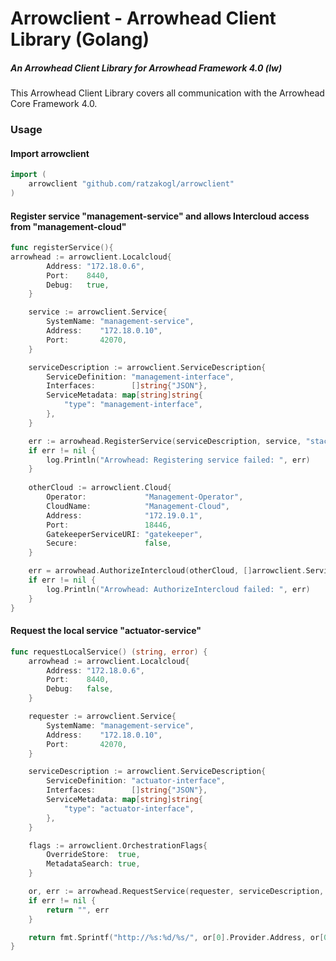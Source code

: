 # Arrowclient - Arrowhead Client Library (Golang)
##### An Arrowhead Client Library for  Arrowhead Framework 4.0 (lw)

This Arrowhead Client Library covers all communication with the Arrowhead Core Framework 4.0. 

### Usage

#### Import arrowclient 
```go
import (
	arrowclient "github.com/ratzakogl/arrowclient"
)
```

#### Register service "management-service" and allows Intercloud access from "management-cloud"
```go
func registerService(){
arrowhead := arrowclient.Localcloud{
		Address: "172.18.0.6",
		Port:    8440,
		Debug:   true,
	}

	service := arrowclient.Service{
		SystemName: "management-service",
		Address:    "172.18.0.10",
		Port:       42070,
	}

	serviceDescription := arrowclient.ServiceDescription{
		ServiceDefinition: "management-interface",
		Interfaces:        []string{"JSON"},
		ServiceMetadata: map[string]string{
			"type": "management-interface",
		},
	}

	err := arrowhead.RegisterService(serviceDescription, service, "stack", 1, false, 0)
	if err != nil {
		log.Println("Arrowhead: Registering service failed: ", err)
	}
  
  	otherCloud := arrowclient.Cloud{
		Operator:             "Management-Operator",
		CloudName:            "Management-Cloud",
		Address:              "172.19.0.1", 
		Port:                 18446,
		GatekeeperServiceURI: "gatekeeper", 
		Secure:               false,
	}

	err = arrowhead.AuthorizeIntercloud(otherCloud, []arrowclient.ServiceDescription{serviceDescription})
	if err != nil {
		log.Println("Arrowhead: AuthorizeIntercloud failed: ", err)
	}
}
```
#### Request the local service "actuator-service"
```go
func requestLocalService() (string, error) {
	arrowhead := arrowclient.Localcloud{
		Address: "172.18.0.6",
		Port:    8440,
		Debug:   false,
	}

	requester := arrowclient.Service{
		SystemName: "management-service",
		Address:    "172.18.0.10",
		Port:       42070,
	}

	serviceDescription := arrowclient.ServiceDescription{
		ServiceDefinition: "actuator-interface",
		Interfaces:        []string{"JSON"},
		ServiceMetadata: map[string]string{
			"type": "actuator-interface",
		},
	}

	flags := arrowclient.OrchestrationFlags{
		OverrideStore:  true,
		MetadataSearch: true,
	}

	or, err := arrowhead.RequestService(requester, serviceDescription, flags)
	if err != nil {
		return "", err
	}

	return fmt.Sprintf("http://%s:%d/%s/", or[0].Provider.Address, or[0].Provider.Port, or[0].ServiceURI), nil
}
```



